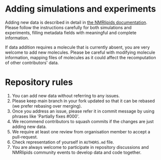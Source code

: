 # Adding simulations and experiments

Adding new data is described in detail in [the NMRlipids documentation](https://nmrlipids.github.io/). Please follow the instructions carefully for both simulations and experiments, filling metadata fields with meaningful and complete information.

If data addition requires a molecule that is currently absent, you are very welcome to add new molecules. Please be careful with modifying molecule information, mapping files of molecules as it could affect the recomputation of other contributors' data.

# Repository rules

1. You can add new data without referring to any issues.
1. Please keep main branch in your fork updated so that it can be rebased (we prefer rebasing over merging).
2. Once you address an issue, please refer it in commit message by using phrases like 'Partially fixes #000'.
3. We recommend contributors to squash commits if the changes are just adding new data.
4. We require at least one review from organisation member to accept a pull-request.
5. Check representation of yourself in `AUTHORS.md` file.
6. You are always welcome to participate in repository discussions and NMRlipids community events to develop data and code together.

